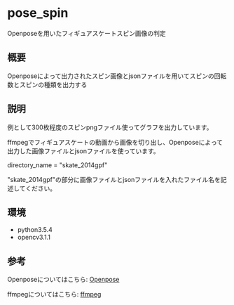 # pose_spin
Openposeを用いたフィギュアスケートスピン画像の判定

## 概要
Openposeによって出力されたスピン画像とjsonファイルを用いてスピンの回転数とスピンの種類を出力する

## 説明
例として300枚程度のスピンpngファイル使ってグラフを出力しています。

ffmpegでフィギュアスケートの動画から画像を切り出し、Openposeによって出力した画像ファイルとjsonファイルを使っています。

 directory_name = "skate_2014gpf"

"skate_2014gpf"の部分に画像ファイルとjsonファイルを入れたファイル名を記述してください。

## 環境
- python3.5.4
- opencv3.1.1

## 参考
Openposeについてはこちら:
[Openpose](https://github.com/CMU-Perceptual-Computing-Lab/openpose)

ffmpegについてはこちら:
[ffmpeg](https://www.ffmpeg.org/)
